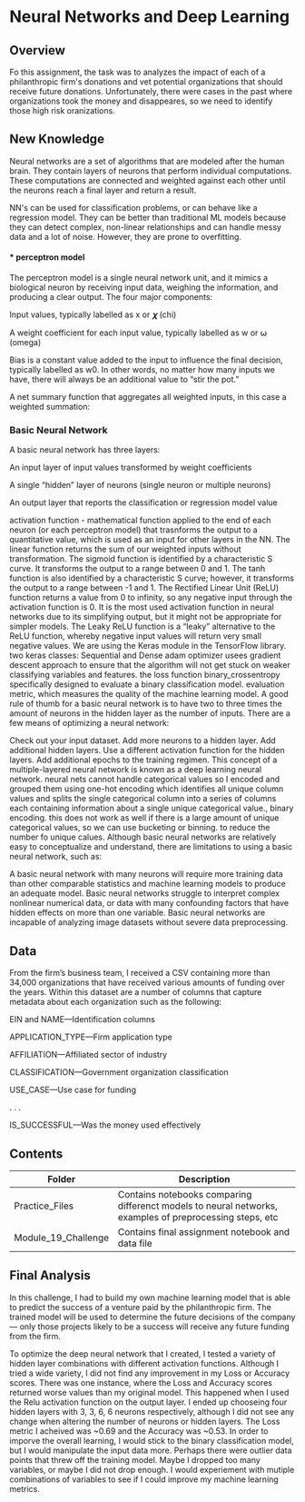 # Neural Networks and Deep Learning
## Overview
Fo this assignment, the task was to analyzes the impact of each of a philanthropic firm's donations and vet potential organizations that should receive future donations. Unfortunately, there were cases in the past where organizations took the money and disappeares, so we need to identify those high risk oranizations.

## New Knowledge
Neural networks are a set of algorithms that are modeled after the human brain. They contain layers of neurons that perform individual computations. These computations are connected and weighted against each other until the neurons reach a final layer and return a result. 

NN's can be used for classification problems, or can behave like a regression model. They can be better than traditional ML models because they can detect complex, non-linear relationships and can handle messy data and a lot of noise. However, they are prone to overfitting. 

#### * perceptron model
The perceptron model is a single neural network unit, and it mimics a biological neuron by receiving input data, weighing the information, and producing a clear output.
The four major components:

Input values, typically labelled as x or 𝝌 (chi)

A weight coefficient for each input value, typically labelled as w or ⍵ (omega)

Bias is a constant value added to the input to influence the final decision, typically labelled as w0. In other words, no matter how many inputs we have, there will always be an additional value to “stir the pot.”

A net summary function that aggregates all weighted inputs, in this case a weighted summation:

### Basic Neural Network
A basic neural network has three layers:

An input layer of input values transformed by weight coefficients

A single “hidden” layer of neurons (single neuron or multiple neurons)

An output layer that reports the classification or regression model value

activation function - mathematical function applied to the end of each neuron (or each perceptron model) that trasnforms the output to a quantitative value, which is used as an input for other layers in the NN. 
The linear function returns the sum of our weighted inputs without transformation.
The sigmoid function is identified by a characteristic S curve. It transforms the output to a range between 0 and 1.
The tanh function is also identified by a characteristic S curve; however, it transforms the output to a range between -1 and 1.
The Rectified Linear Unit (ReLU) function returns a value from 0 to infinity, so any negative input through the activation function is 0. It is the most used activation function in neural networks due to its simplifying output, but it might not be appropriate for simpler models.
The Leaky ReLU function is a “leaky” alternative to the ReLU function, whereby negative input values will return very small negative values.
We are using the Keras module in the TensorFlow library. two keras classes: Sequential and Dense
adam optimizer usees gradient descent approach to ensure that the algorithm will not get stuck on weaker classifying variables and features.
the loss function binary_crossentropy  specifically designed to evaluate a binary classification model.
evaluation metric, which measures the quality of the machine learning model. 
A good rule of thumb for a basic neural network is to have two to three times the amount of neurons in the hidden layer as the number of inputs.
There are a few means of optimizing a neural network:

Check out your input dataset.
Add more neurons to a hidden layer.
Add additional hidden layers.
Use a different activation function for the hidden layers.
Add additional epochs to the training regimen.
This concept of a multiple-layered neural network is known as a deep learning neural network.
neural nets cannot handle categorical values so I encoded and grouped them using one-hot encoding which identifies all unique column values and splits the single categorical column into a series of columns each containing information about a single unique categorical value., binary encoding. this does not work as well if there is a large amount of unique categorical values, so we can use bucketing or binning.  to reduce the number fo unique calues.
Although basic neural networks are relatively easy to conceptualize and understand, there are limitations to using a basic neural network, such as:

A basic neural network with many neurons will require more training data than other comparable statistics and machine learning models to produce an adequate model.
Basic neural networks struggle to interpret complex nonlinear numerical data, or data with many confounding factors that have hidden effects on more than one variable.
Basic neural networks are incapable of analyzing image datasets without severe data preprocessing.

## Data
From the firm’s business team, I received a CSV containing more than 34,000 organizations that have received various amounts of funding over the years. Within this dataset are a number of columns that capture metadata about each organization such as the following:

EIN and NAME—Identification columns

APPLICATION_TYPE—Firm application type

AFFILIATION—Affiliated sector of industry

CLASSIFICATION—Government organization classification

USE_CASE—Use case for funding

.
.
.

IS_SUCCESSFUL—Was the money used effectively
## Contents
Folder | Description
-------|------------
Practice_Files | Contains notebooks comparing differenct models to neural networks, examples of preprocessing steps, etc 
Module_19_Challenge | Contains final assignment notebook and data file

## Final Analysis
In this challenge, I had to build my own machine learning model that is able to predict the success of a venture paid by the philanthropic firm. The trained model will be used to determine the future decisions of the company — only those projects likely to be a success will receive any future funding from the firm.

To optimize the deep neural network that I created, I tested a variety of hidden layer combinations with different activation functions. Although I tried a wide variety, I did not find any improvement in my Loss or Accuracy scores. There was one instance, where the Loss and Accuracy scores returned worse values than my original model. This happened when I used the Relu activation function on the output layer. I ended up chooseing four hidden layers with 3, 3, 6, 6 neurons respectively, although I did not see any change when altering the number of neurons or hidden layers. The Loss metric I acheived was ~0.69 and the Accuracy was ~0.53. In order to imporve the overall learning, I would stick to the binary classification model, but I would manipulate the input data more. Perhaps there were outlier data points that threw off the training model. Maybe I dropped too many variables, or maybe I did not drop enough. I would experiement with mutiple combinations of variables to see if I could improve my machine learning metrics. 
